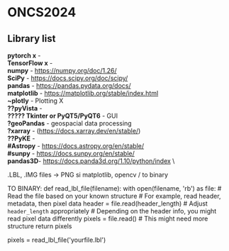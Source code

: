 # ONCS2024


## Library list

__pytorch x__ - \
__TensorFlow x__ - \
__numpy__ - https://numpy.org/doc/1.26/  \
__SciPy__ - https://docs.scipy.org/doc/scipy/  \
__pandas__ - https://pandas.pydata.org/docs/  \
__matplotlib__ - https://matplotlib.org/stable/index.html  \
__~plotly__ - Plotting X\
__??pyVista__ - \
__????? Tkinter or PyQT5/PyQT6__ - GUI \
__?geoPandas__ - geospacial data processing \
__?xarray__ - (https://docs.xarray.dev/en/stable/) \
__??PyKE__ - \
__#Astropy__ - https://docs.astropy.org/en/stable/ \
__#sunpy__ - https://docs.sunpy.org/en/stable/ \
__pandas3D__- https://docs.panda3d.org/1.10/python/index \


.LBL, .IMG files -> PNG si matplotlib, opencv / to binary

TO BINARY:
def read_lbl_file(filename):
    with open(filename, 'rb') as file:
        # Read the file based on your known structure
        # For example, read header, metadata, then pixel data
        header = file.read(header_length)  # Adjust `header_length` appropriately
        # Depending on the header info, you might read pixel data differently
        pixels = file.read()  # This might need more structure
        return pixels

pixels = read_lbl_file('yourfile.lbl')

